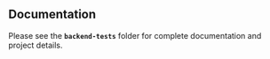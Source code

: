 ## Documentation

Please see the **`backend-tests`** folder for complete documentation and project details.
